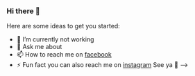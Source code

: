 ### Hi there 👋

Here are some ideas to get you started:

- 🔭 I’m currently not working
- 💬 Ask me about 
- 📫 How to reach me on [facebook](https://www.facebook.com/hedfi.ghassen/)
- ⚡ Fun fact you can also reach me on [instagram](https://www.instagram.com/ghassenhedfi/)
See ya 🤗
-->
